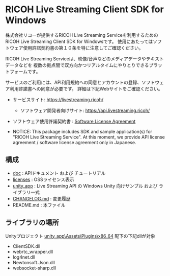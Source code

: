 # RICOH Live Streaming Client SDK for Windows

株式会社リコーが提供するRICOH Live Streaming Serviceを利用するためのRICOH Live Streaming Client SDK for Windowsです。
使用にあたってはソフトウェア使用許諾契約書の第１０条を特に注意してご確認ください。

RICOH Live Streaming Serviceは、映像/音声などのメディアデータやテキストデータなどを
複数の拠点間で双方向かつリアルタイムにやりとりできるプラットフォームです。

サービスのご利用には、API利用規約への同意とアカウントの登録、ソフトウェア利用許諾書への同意が必要です。
詳細は下記Webサイトをご確認ください。

* サービスサイト: https://livestreaming.ricoh/
  * ソフトウェア開発者向けサイト: https://api.livestreaming.ricoh/
* ソフトウェア使用許諾契約書 : [Software License Agreement](SoftwareLicenseAgreement.txt)

* NOTICE: This package includes SDK and sample application(s) for "RICOH Live Streaming Service".
At this moment, we provide API license agreement / software license agreement only in Japanese.

## 構成

* [doc](doc) : APIドキュメント および チュートリアル
* [licenses](licenses) : OSSライセンス表示
* [unity_app](unity_app) : Live Streaming API の Windows Unity 向けサンプル および ライブラリ一式
* [CHANGELOG.md](CHANGELOG.md) : 変更履歴
* README.md : 本ファイル

## ライブラリの場所

Unityプロジェクト [unity_app\Assets\Plugins\x86_64](unity_app/Assets/Plugins/x86_64) 配下の下記dllが対象

- ClientSDK.dll
- webrtc_wrapper.dll
- log4net.dll
- Newtonsoft.Json.dll
- websocket-sharp.dll
